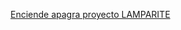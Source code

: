 
[Enciende apagra proyecto LAMPARITE](https://github.com/Albitah24/Proyecto-integral-/blob/main/Enciende_apaga_led_LAMPARA.ino)
